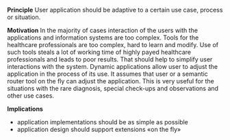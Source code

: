 **Principle**
User application should be adaptive to a certain  use case, process or situation. 

**Motivation**
In the majority of cases interaction of the users with the applications and information systems are too complex. Tools for the healthcare professionals are too complex, hard to learn and modify. Use of such tools steals a lot of working time of highly payed healthcare professionals and leads to poor results. That should help to simplify user interactions with the system. Dynamic applications allow user to adjust the application in the process of its use. It assumes that user or a semantic router tool on the fly can adjust the application. This is very useful for the situations with the rare diagnosis, special check-ups and observations and other use cases.

**Implications**
- application implementations should be as simple as possible
- application design should support extensions «on the fly»
